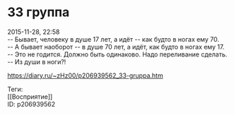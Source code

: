 33 группа
==========

   
 2015-11-28, 22:58   
  -- Бывает, человеку в душе 17 лет, а идёт -- как будто в ногах ему 70.   
 -- А бывает наоборот -- в душе 70 лет, а идёт, как будто в ногах ему 17.   
 -- Это не годится. Должно быть одинаково. Надо переливание сделать.   
 -- Из души в ноги?!   
    
 <https://diary.ru/~zHz00/p206939562_33-gruppa.htm>   
   
 Теги:   
 [[Восприятие]]   
 ID: p206939562